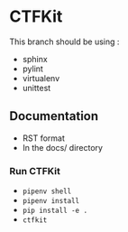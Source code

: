# CTFKit

This branch should be using :

* sphinx
* pylint
* virtualenv
* unittest

## Documentation

* RST format
* In the docs/ directory

### Run CTFKit
* `pipenv shell`
* `pipenv install`
* `pip install -e .`
* `ctfkit`
